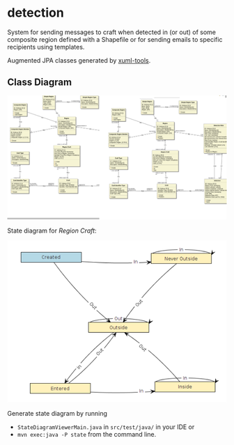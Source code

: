 # detection

System for sending messages to craft when detected in (or out) of some composite region defined with a Shapefile or for sending emails to specific recipients using templates.

Augmented JPA classes generated by [xuml-tools](https://github.com/davidmoten/xuml-tools).

## Class Diagram

<img src="https://raw.githubusercontent.com/amsa-code/detection/master/src/docs/detection-class-diagram.png"/>

State diagram for *Region Craft*:

<img src="https://raw.githubusercontent.com/amsa-code/detection/master/src/docs/region-craft-state-diagram.png"/>

Generate state diagram by running

* `StateDiagramViewerMain.java` in `src/test/java/` in your IDE
or
* `mvn exec:java -P state` from the command line.
